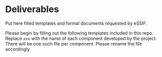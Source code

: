 Deliverables
============

Put here filled templates and formal documents requested by eSSIF.

Please begin by filling out the following templates included in this repo.
Replace `xxx` with the name of each component developed by the project.
There will be one such file per component. Please rename the file accordingly.

